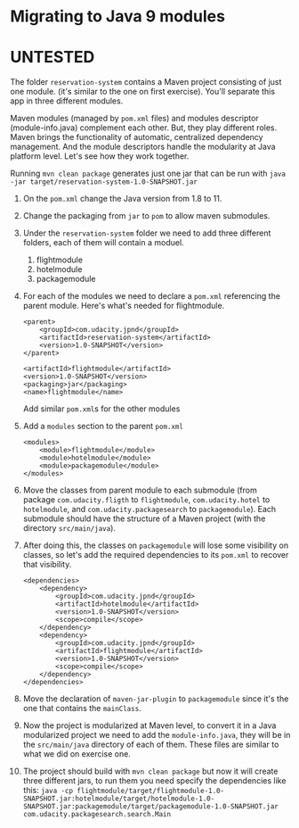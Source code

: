 # Migrating to Java 9 modules
# UNTESTED


The folder `reservation-system` contains a Maven project consisting of just one module.
(it's similar to the one on first exercise). You'll separate this app in three different modules.

Maven modules (managed by `pom.xml` files) and modules descriptor (module-info.java) complement each other. But, they 
play different roles. Maven brings the functionality of automatic, centralized dependency management. And the 
module descriptors handle the modularity at Java platform level. Let's see how they work together.

Running `mvn clean package` generates just one jar that can be run with 
`java -jar target/reservation-system-1.0-SNAPSHOT.jar`

1. On the `pom.xml` change the Java version from 1.8 to 11.
2. Change the packaging from `jar` to `pom` to allow maven submodules.
3. Under the `reservation-system` folder we need to add three different folders, each of them will contain a moduel.
    1. flightmodule
    2. hotelmodule
    3. packagemodule 
4. For each of the modules we need to declare a `pom.xml` referencing the parent module. Here's what's needed for flightmodule.
    ```
    <parent>
        <groupId>com.udacity.jpnd</groupId>
        <artifactId>reservation-system</artifactId>
        <version>1.0-SNAPSHOT</version>
    </parent>
     
    <artifactId>flightmodule</artifactId>
    <version>1.0-SNAPSHOT</version>
    <packaging>jar</packaging>
    <name>flightmodule</name>
    ```
    Add similar `pom.xml`s for the other modules
5. Add a `modules` section to the parent `pom.xml`
    ```
    <modules>
        <module>flightmodule</module>
        <module>hotelmodule</module>
        <module>packagemodule</module>
    </modules>
    ```
6. Move the classes from parent module to each submodule (from package `com.udacity.fligth` to `flightmodule`, 
`com.udacity.hotel` to `hotelmodule`, and `com.udacity.packagesearch` to `packagemodule`). Each submodule should have
the structure of a Maven project (with the directory `src/main/java`).

7. After doing this, the classes on `packagemodule` will lose some visibility on classes, so let's add the required 
dependencies to its `pom.xml` to recover that visibility.
    ```
    <dependencies>
        <dependency>
            <groupId>com.udacity.jpnd</groupId>
            <artifactId>hotelmodule</artifactId>
            <version>1.0-SNAPSHOT</version>
            <scope>compile</scope>
        </dependency>
        <dependency>
            <groupId>com.udacity.jpnd</groupId>
            <artifactId>flightmodule</artifactId>
            <version>1.0-SNAPSHOT</version>
            <scope>compile</scope>
        </dependency>
    </dependencies>
    ```
8. Move the declaration of `maven-jar-plugin` to `packagemodule` since it's the one that contains the `mainClass`.

9. Now the project is modularized at Maven level, to convert it in a Java modularized project we need to add the 
`module-info.java`, they will be in the `src/main/java` directory of each of them. These files are similar to what we
did on exercise one.

10. The project should build with `mvn clean package` but now it will create three different jars, to run them you need 
specify the dependencies like this: 
`java -cp flightmodule/target/flightmodule-1.0-SNAPSHOT.jar:hotelmodule/target/hotelmodule-1.0-SNAPSHOT.jar:packagemodule/target/packagemodule-1.0-SNAPSHOT.jar com.udacity.packagesearch.search.Main
`


